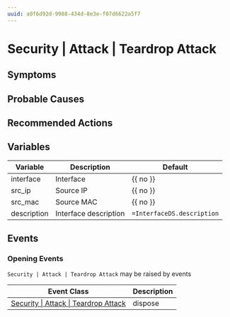 ```yaml
---
uuid: a0f6d92d-9988-434d-8e3e-f07d6622a5f7
---
```

# Security | Attack | Teardrop Attack

## Symptoms

## Probable Causes

## Recommended Actions

## Variables

Variable | Description | Default
--- | --- | ---
interface | Interface | {{ no }}
src_ip | Source IP | {{ no }}
src_mac | Source MAC | {{ no }}
description | Interface description | `=InterfaceDS.description`

## Events

### Opening Events
`Security | Attack | Teardrop Attack` may be raised by events

Event Class | Description
--- | ---
[Security \| Attack \| Teardrop Attack](../../../event-classes/security/attack/teardrop-attack.md) | dispose
